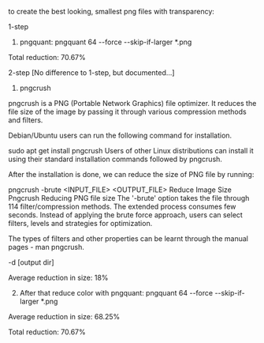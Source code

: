 to create the best looking, smallest png files with transparency:

1-step
1. pngquant:
pngquant 64 --force  --skip-if-larger  *.png

Total reduction: 70.67%


2-step [No difference to 1-step, but documented...]
1. pngcrush

pngcrush is a PNG (Portable Network Graphics) file optimizer. It reduces the file size of the image by passing it through various compression methods and filters.

Debian/Ubuntu users can run the following command for installation.

sudo apt get install pngcrush
Users of other Linux distributions can install it using their standard installation commands followed by pngcrush.

After the installation is done, we can reduce the size of PNG file by running:

pngcrush -brute <INPUT_FILE> <OUTPUT_FILE>
Reduce Image Size Pngcrush
Reducing PNG file size
The '-brute' option takes the file through 114 filter/compression methods. The extended process consumes few seconds. Instead of applying the brute force approach, users can select filters, levels and strategies for optimization.

The types of filters and other properties can be learnt through the manual pages - man pngcrush.

-d [output dir]

Average reduction in size: 18%

2. After that reduce color with pngquant:
pngquant 64 --force  --skip-if-larger  *.png

Average reduction in size: 68.25%

Total reduction: 70.67%



